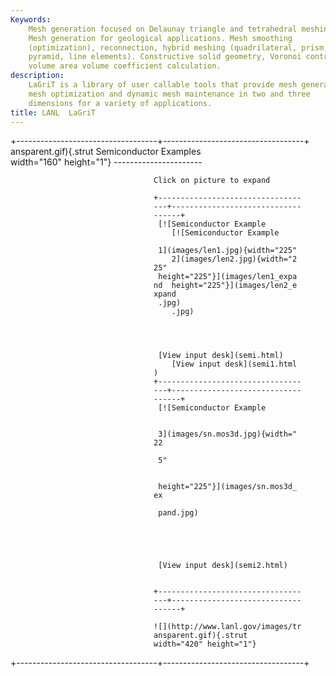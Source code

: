 ```yaml
---
Keywords: 
    Mesh generation focused on Delaunay triangle and tetrahedral meshing.
    Mesh generation for geological applications. Mesh smoothing
    (optimization), reconnection, hybrid meshing (quadrilateral, prism,
    pyramid, line elements). Constructive solid geometry, Voronoi control
    volume area volume coefficient calculation.
description: 
    LaGriT is a library of user callable tools that provide mesh generation,
    mesh optimization and dynamic mesh maintenance in two and three
    dimensions for a variety of applications.
title: LANL  LaGriT 
---
```


<div id="content-org">

+-----------------------------------+-----------------------------------+
 ansparent.gif){.strut              Semiconductor Examples            
 width="160" height="1"}            ----------------------            

                                    Click on picture to expand        

                                    +-------------------------------- 
                                    ---+----------------------------- 
                                    ------+                           
                                     [![Semiconductor Example        
                                        [![Semiconductor Example     

                                     1](images/len1.jpg){width="225" 
                                        2](images/len2.jpg){width="2 
                                    25"                              
                                     height="225"}](images/len1_expa 
                                    nd  height="225"}](images/len2_e 
                                    xpand                            
                                     .jpg)                           
                                        .jpg)                        




                                     [View input desk](semi.html)    
                                        [View input desk](semi1.html 
                                    )                                
                                    +-------------------------------- 
                                    ---+----------------------------- 
                                    ------+                           
                                     [![Semiconductor Example        
                                                                     

                                     3](images/sn.mos3d.jpg){width=" 
                                    22                               

                                     5"                              


                                     height="225"}](images/sn.mos3d_ 
                                    ex                               

                                     pand.jpg)                       





                                     [View input desk](semi2.html)   


                                    +-------------------------------- 
                                    ---+----------------------------- 
                                    ------+                           

                                    ![](http://www.lanl.gov/images/tr 
                                    ansparent.gif){.strut             
                                    width="420" height="1"}           
+-----------------------------------+-----------------------------------+

</div>
